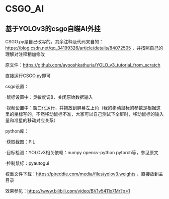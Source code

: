 # CSGO_AI

基于YOLOv3的csgo自瞄AI外挂
----------------------

CSGO.py是自己改写的。其余注释及代码来自的：https://blog.csdn.net/qq_34199326/article/details/84072505 ，并按照自己的理解对注释稍加修改

原文件：https://github.com/ayooshkathuria/YOLO_v3_tutorial_from_scratch

直接运行CSGO.py即可

csgo设置：

·鼠标设置中：灵敏度调8，关闭原始数据输入

·视频设置中：窗口化运行，并拖放到屏幕左上角（我的移动鼠标的参数是根据这里的坐标写的，不然移动鼠标不准，大家可以自己测试下全屏时，移动鼠标的输入   量和准星的移动对应关系）

python库：

·获取截图：PIL

·目标检测：YOLOv3相关依赖：numpy opencv-python pytorch等，参见原文

·控制鼠标：pyautogui

权重文件下载：https://pjreddie.com/media/files/yolov3.weights ，直接放到主目录

效果参见：https://www.bilibili.com/video/BV1v5411x7Mr?p=1
